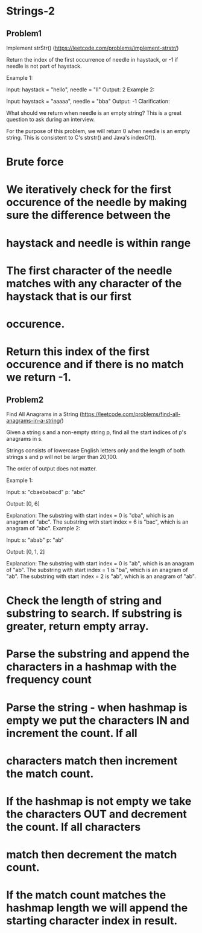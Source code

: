 # Strings-2


## Problem1 
Implement strStr() (https://leetcode.com/problems/implement-strstr/)

Return the index of the first occurrence of needle in haystack, or -1 if needle is not part of haystack.

Example 1:

Input: haystack = "hello", needle = "ll"
Output: 2
Example 2:

Input: haystack = "aaaaa", needle = "bba"
Output: -1
Clarification:

What should we return when needle is an empty string? This is a great question to ask during an interview.

For the purpose of this problem, we will return 0 when needle is an empty string. This is consistent to C's strstr() and Java's indexOf().

# Brute force
# We iteratively check for the first occurence of the needle by making sure the difference between the
# haystack and needle is within range
# The first character of the needle matches with any character of the haystack that is our first 
# occurence. 
# Return this index of the first occurence and if there is no match we return -1.

## Problem2 

Find All Anagrams in a String (https://leetcode.com/problems/find-all-anagrams-in-a-string/)

Given a string s and a non-empty string p, find all the start indices of p's anagrams in s.

Strings consists of lowercase English letters only and the length of both strings s and p will not be larger than 20,100.

The order of output does not matter.

Example 1:

Input:
s: "cbaebabacd" p: "abc"

Output:
[0, 6]

Explanation:
The substring with start index = 0 is "cba", which is an anagram of "abc".
The substring with start index = 6 is "bac", which is an anagram of "abc".
Example 2:

Input:
s: "abab" p: "ab"

Output:
[0, 1, 2]

Explanation:
The substring with start index = 0 is "ab", which is an anagram of "ab".
The substring with start index = 1 is "ba", which is an anagram of "ab".
The substring with start index = 2 is "ab", which is an anagram of "ab".

# Check the length of string and substring to search. If substring is greater, return empty array.
# Parse the substring and append the characters in a hashmap with the frequency count
# Parse the string - when hashmap is empty we put the characters IN and increment the count. If all 
# characters match then increment the match count.
# If the hashmap is not empty we take the characters OUT and decrement the count. If all characters
# match then decrement the match count.
# If the match count matches the hashmap length we will append the starting character index in result. 
